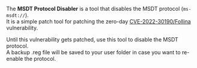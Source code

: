 The **MSDT Protocol Disabler** is a tool that disables the MSDT protocol (`ms-msdt://`).  
It is a simple patch tool for patching the zero-day [CVE-2022-30190/Follina](https://doublepulsar.com/follina-a-microsoft-office-code-execution-vulnerability-1a47fce5629e) vulnerability.

Until this vulnerability gets patched, use this tool to disable the MSDT protocol.  
A backup .reg file will be saved to your user folder in case you want to re-enable the protocol.
